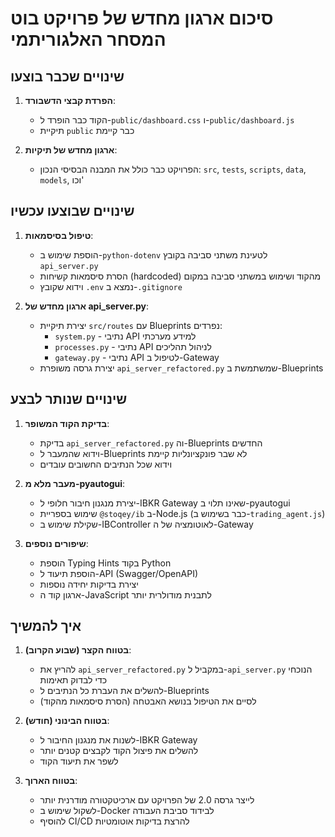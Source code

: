 # סיכום ארגון מחדש של פרויקט בוט המסחר האלגוריתמי

## שינויים שכבר בוצעו
1. **הפרדת קבצי הדשבורד**:
   - הקוד כבר הופרד ל-`public/dashboard.css` ו-`public/dashboard.js`
   - תיקיית `public` כבר קיימת

2. **ארגון מחדש של תיקיות**:
   - הפרויקט כבר כולל את המבנה הבסיסי הנכון: `src`, `tests`, `scripts`, `data`, `models`, וכו'

## שינויים שבוצעו עכשיו
1. **טיפול בסיסמאות**:
   - הוספת שימוש ב-`python-dotenv` לטעינת משתני סביבה בקובץ `api_server.py`
   - הסרת סיסמאות קשיחות (hardcoded) מהקוד ושימוש במשתני סביבה במקום
   - וידוא שקובץ `.env` נמצא ב-`.gitignore`

2. **ארגון מחדש של api_server.py**:
   - יצירת תיקיית `src/routes` עם Blueprints נפרדים:
     - `system.py` - נתיבי API למידע מערכתי
     - `processes.py` - נתיבי API לניהול תהליכים
     - `gateway.py` - נתיבי API לטיפול ב-Gateway
   - יצירת גרסה משופרת `api_server_refactored.py` שמשתמשת ב-Blueprints

## שינויים שנותר לבצע
1. **בדיקת הקוד המשופר**:
   - בדיקת `api_server_refactored.py` וה-Blueprints החדשים
   - וידוא שהמעבר ל-Blueprints לא שבר פונקציונליות קיימת
   - וידוא שכל הנתיבים החשובים עובדים

2. **מעבר מלא מ-pyautogui**:
   - יצירת מנגנון חיבור חלופי ל-IBKR Gateway שאינו תלוי ב-pyautogui
   - שימוש בספריית `@stoqey/ib` ב-Node.js (כבר בשימוש ב-`trading_agent.js`)
   - שקילת שימוש ב-IBController לאוטומציה של ה-Gateway

3. **שיפורים נוספים**:
   - הוספת Typing Hints בקוד Python
   - הוספת תיעוד ל-API (Swagger/OpenAPI)
   - יצירת בדיקות יחידה נוספות
   - ארגון קוד ה-JavaScript לתבנית מודולרית יותר

## איך להמשיך
1. **בטווח הקצר (שבוע הקרוב)**:
   - להריץ את `api_server_refactored.py` במקביל ל-`api_server.py` הנוכחי כדי לבדוק תאימות
   - להשלים את העברת כל הנתיבים ל-Blueprints
   - לסיים את הטיפול בנושא האבטחה (הסרת סיסמאות מהקוד)

2. **בטווח הבינוני (חודש)**:
   - לשנות את מנגנון החיבור ל-IBKR Gateway
   - להשלים את פיצול הקוד לקבצים קטנים יותר
   - לשפר את תיעוד הקוד

3. **בטווח הארוך**:
   - לייצר גרסה 2.0 של הפרויקט עם ארכיטקטורה מודרנית יותר
   - לשקול שימוש ב-Docker לבידוד סביבת העבודה
   - להוסיף CI/CD להרצת בדיקות אוטומטיות
